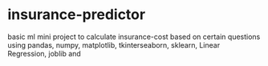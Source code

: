 # insurance-predictor
basic ml mini project to calculate insurance-cost based on certain questions using pandas, numpy, matplotlib, tkinterseaborn, sklearn, Linear Regression,  joblib and 
